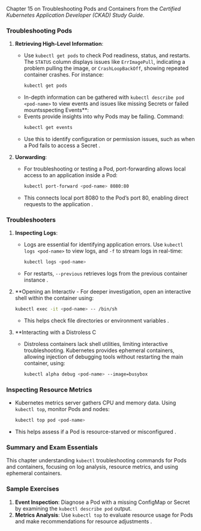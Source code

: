 Chapter 15 on Troubleshooting Pods and Containers from the *Certified Kubernetes Application Developer (CKAD) Study Guide*.

### Troubleshooting Pods

1. **Retrieving High-Level Information**:
   - Use `kubectl get pods` to check Pod readiness, status, and restarts. The `STATUS` column displays issues like `ErrImagePull`, indicating a problem pulling the image, or `CrashLoopBackOff`, showing repeated container crashes. For instance:
     ```bash
     kubectl get pods
     ```
   - In-depth information can be gathered with `kubectl describe pod <pod-name>` to view events and issues like missing Secrets or failed mountsspecting Events**:
   - Events provide insights into why Pods may be failing. Command:
     ```bash
     kubectl get events
     ```
   - Use this to identify configuration or permission issues, such as when a Pod fails to access a Secret .

3. **Uorwarding**:
   - For troubleshooting or testing a Pod, port-forwarding allows local access to an application inside a Pod:
     ```bash
     kubectl port-forward <pod-name> 8080:80
     ```
   - This connects local port 8080 to the Pod’s port 80, enabling direct requests to the application .

### Troubleshooters

1. **Inspecting Logs**:
   - Logs are essential for identifying application errors. Use `kubectl logs <pod-name>` to view logs, and `-f` to stream logs in real-time:
     ```bash
     kubectl logs <pod-name>
     ```
   - For restarts, `--previous` retrieves logs from the previous container instance .

2. **Opening an Interactiv   - For deeper investigation, open an interactive shell within the container using:
     ```bash
     kubectl exec -it <pod-name> -- /bin/sh
     ```
   - This helps check file directories or environment variables .

3. **Interacting with a Distroless C
   - Distroless containers lack shell utilities, limiting interactive troubleshooting. Kubernetes provides ephemeral containers, allowing injection of debugging tools without restarting the main container, using:
     ```bash
     kubectl alpha debug <pod-name> --image=busybox
     ```

### Inspecting Resource Metrics

- Kubernetes metrics server gathers CPU and memory data. Using `kubectl top`, monitor Pods and nodes:
  ```bash
  kubectl top pod <pod-name>
  ```
- This helps assess if a Pod is resource-starved or misconfigured .

### Summary and Exam Essentials

This chapter understanding `kubectl` troubleshooting commands for Pods and containers, focusing on log analysis, resource metrics, and using ephemeral containers.

### Sample Exercises

1. **Event Inspection**: Diagnose a Pod with a missing ConfigMap or Secret by examining the `kubectl describe pod` output.
2. **Metrics Analysis**: Use `kubectl top` to evaluate resource usage for Pods and make recommendations for resource adjustments .